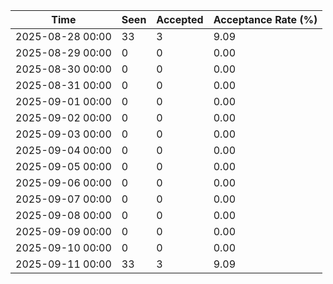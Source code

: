 | Time             | Seen | Accepted | Acceptance Rate (%) |
|------------------|------|----------|---------------------|
| 2025-08-28 00:00 | 33   | 3        | 9.09                |
| 2025-08-29 00:00 | 0    | 0        | 0.00                |
| 2025-08-30 00:00 | 0    | 0        | 0.00                |
| 2025-08-31 00:00 | 0    | 0        | 0.00                |
| 2025-09-01 00:00 | 0    | 0        | 0.00                |
| 2025-09-02 00:00 | 0    | 0        | 0.00                |
| 2025-09-03 00:00 | 0    | 0        | 0.00                |
| 2025-09-04 00:00 | 0    | 0        | 0.00                |
| 2025-09-05 00:00 | 0    | 0        | 0.00                |
| 2025-09-06 00:00 | 0    | 0        | 0.00                |
| 2025-09-07 00:00 | 0    | 0        | 0.00                |
| 2025-09-08 00:00 | 0    | 0        | 0.00                |
| 2025-09-09 00:00 | 0    | 0        | 0.00                |
| 2025-09-10 00:00 | 0    | 0        | 0.00                |
| 2025-09-11 00:00 | 33   | 3        | 9.09                |
